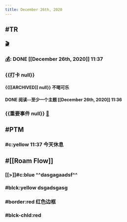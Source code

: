 ```yaml
---
title: December 26th, 2020
---
```


## #TR
### [🎬]([[PTM]])

### [💰]([[Bill]]): DONE  [[December 26th, 2020]] 11:37

### {{打卡 null}}
#### {{[[ARCHIVED]] null}} 不喝可乐

#### DONE 阅读--至少一个主题 [[December 26th, 2020]] 11:36

### {{重要事件 null}} [🧸]([[Theday]])
#### 

## #PTM
### #c:yellow 11:37 今天休息

## #[[Roam Flow]]
### [[>]]#c:blue ^^dasgagaadsf^^

### #blck:yellow   dsgadsgasg

### #border:red 红色边框

### #blck-chld:red 
#### 
